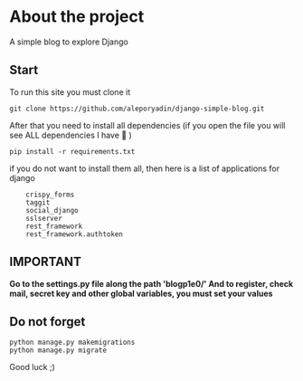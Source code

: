 # About the project

A simple blog to explore Django

## Start

To run this site you must clone it
```
git clone https://github.com/aleporyadin/django-simple-blog.git
```
After that you need to install all dependencies
(if you open the file you will see ALL dependencies I have :black_square_button: )
```
pip install -r requirements.txt
```
if you do not want to install them all, then here is a list of applications for django
```
    crispy_forms
    taggit
    social_django
    sslserver
    rest_framework
    rest_framework.authtoken
```
## IMPORTANT
**Go to the settings.py file along the path 'blogp1e0/'
And to register, check mail, secret key and other global variables, you must set your values**

## Do not forget
```
python manage.py makemigrations
python manage.py migrate
```
Good luck ;)
